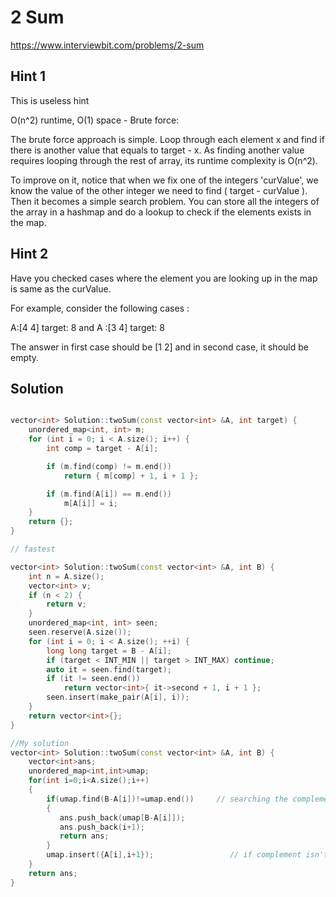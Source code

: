 # 2 Sum

https://www.interviewbit.com/problems/2-sum

## Hint 1

This is useless hint

O(n^2) runtime, O(1) space - Brute force:

The brute force approach is simple. Loop through each element x and find if there is another value that equals to target - x. As finding another value requires looping through the rest of array, its runtime complexity is O(n^2).

To improve on it, notice that when we fix one of the integers 'curValue', we know the value of the other integer we need to find ( target - curValue ).
Then it becomes a simple search problem. You can store all the integers of the array in a hashmap and do a lookup to check if the elements exists in the map.

## Hint 2

Have you checked cases where the element you are looking up in the map is same as the curValue.

For example, consider the following cases :

A:[4 4] target: 8
and A :[3 4] target: 8

The answer in first case should be [1 2] and in second case, it should be empty.

## Solution

```cpp

vector<int> Solution::twoSum(const vector<int> &A, int target) {
    unordered_map<int, int> m;
    for (int i = 0; i < A.size(); i++) {
        int comp = target - A[i];

        if (m.find(comp) != m.end())
            return { m[comp] + 1, i + 1 };

        if (m.find(A[i]) == m.end())
            m[A[i]] = i;
    }
    return {};
}

// fastest

vector<int> Solution::twoSum(const vector<int> &A, int B) {
    int n = A.size();
    vector<int> v;
    if (n < 2) {
        return v;
    }
    unordered_map<int, int> seen;
    seen.reserve(A.size());
    for (int i = 0; i < A.size(); ++i) {
        long long target = B - A[i];
        if (target < INT_MIN || target > INT_MAX) continue;
        auto it = seen.find(target);
        if (it != seen.end())
            return vector<int>{ it->second + 1, i + 1 };
        seen.insert(make_pair(A[i], i));
    }
    return vector<int>{};
}

//My solution
vector<int> Solution::twoSum(const vector<int> &A, int B) {
    vector<int>ans;
    unordered_map<int,int>umap;
    for(int i=0;i<A.size();i++)
    {
        if(umap.find(B-A[i])!=umap.end())     // searching the complement
        {
           ans.push_back(umap[B-A[i]]);
           ans.push_back(i+1);
           return ans;
        }
        umap.insert({A[i],i+1});                 // if complement isn't found then push the no. in push that no.
    }
    return ans;
}
```
